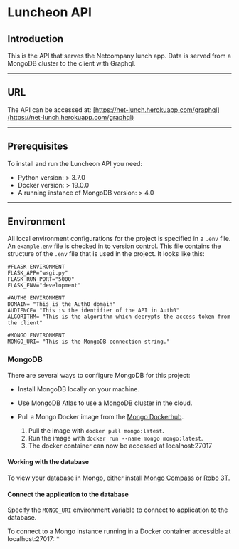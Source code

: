 # Luncheon API

## Introduction

This is the API that serves the Netcompany lunch app. Data is served from a MongoDB cluster to the client with Graphql.

---

## URL

The API can be accessed at: [https://net-lunch.herokuapp.com/graphql](https://net-lunch.herokuapp.com/graphql)

---

## Prerequisites

To install and run the Luncheon API you need:

* Python version: > 3.7.0
* Docker version: > 19.0.0
* A running instance of MongoDB version: > 4.0
  
---

## Environment

All local environment configurations for the project is specified in a `.env` file. An `example.env` file is checked in to version control. This file contains the structure of the `.env` file that is used in the project. It looks like this:

```(.env)
#FLASK ENVIRONMENT
FLASK_APP="wsgi.py"
FLASK_RUN_PORT="5000"
FLASK_ENV="development"
​
#AUTH0 ENVIRONMENT
DOMAIN= "This is the Auth0 domain"
AUDIENCE= "This is the identifier of the API in Auth0"
ALGORITHM= "This is the algorithm which decrypts the access token from the client"

#MONGO ENVIRONMENT
MONGO_URI= "This is the MongoDB connection string."
```

### MongoDB

There are several ways to configure MongoDB for this project:

* Install MongoDB locally on your machine.

* Use MongoDB Atlas to use a MongoDB cluster in the cloud.

* Pull a Mongo Docker image from the [Mongo Dockerhub](https://hub.docker.com/_/mongo).
  
    1. Pull the image with `docker pull mongo:latest`.
    2. Run the image with `docker run --name mongo mongo:latest`.
    3. The docker container can now be accessed at localhost:27017

#### Working with the database

To view your database in Mongo, either install [Mongo Compass](https://www.mongodb.com/download-center/compass) or [Robo 3T](https://robomongo.org/).

#### Connect the application to the database

Specify the `MONGO_URI` environment variable to connect to application to the database.

To connect to a Mongo instance running in a Docker container accessible at localhost:27017:
    * 


